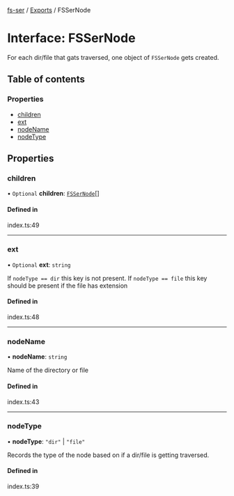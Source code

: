 [fs-ser](../README.md) / [Exports](../modules.md) / FSSerNode

# Interface: FSSerNode

For each dir/file that gats traversed, one object of `FSSerNode` gets created.

## Table of contents

### Properties

- [children](FSSerNode.md#children)
- [ext](FSSerNode.md#ext)
- [nodeName](FSSerNode.md#nodename)
- [nodeType](FSSerNode.md#nodetype)

## Properties

### children

• `Optional` **children**: [`FSSerNode`](FSSerNode.md)[]

#### Defined in

index.ts:49

___

### ext

• `Optional` **ext**: `string`

If `nodeType == dir` this key is not present.
If `nodeType == file` this key should be present if the file has extension

#### Defined in

index.ts:48

___

### nodeName

• **nodeName**: `string`

Name of the directory or file

#### Defined in

index.ts:43

___

### nodeType

• **nodeType**: ``"dir"`` \| ``"file"``

Records the type of the node based on if a dir/file is getting traversed.

#### Defined in

index.ts:39

